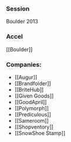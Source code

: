 
### Session
Boulder 2013

### Accel
[[Boulder]]

### Companies:
- [[Augur]]
- [[Brandfolder]]
- [[BriteHub]]
- [[Given Goods]]
- [[GoodApril]]
- [[Polymorph]]
- [[Prediculous]]
- [[Sameroom]]
- [[Shopventory]]
- [[SnowShoe Stamp]]


